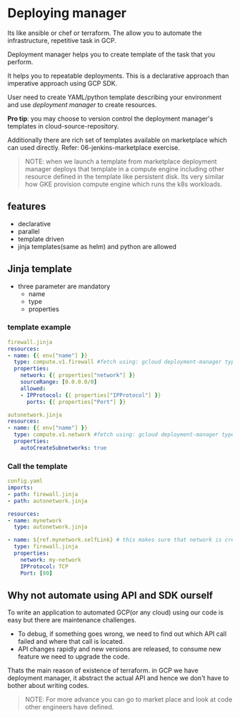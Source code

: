 
# Deploying manager

Its like ansible or chef or terraform. The allow you to automate the infrastructure, repetitive task in GCP.

Deployment manager helps you to create template of the task that you perform.

It helps you to repeatable deployments. This is a declarative approach than imperative approach using GCP SDK.

User need to create YAML/python template describing your environment and use *deployment manager* to create resources.

**Pro tip**: you may choose to version control the deployment manager's templates in cloud-source-repository.

Additionally there are rich set of templates available on marketplace which can used directly. Refer: 06-jenkins-marketplace exercise.

>NOTE: when we launch a template from marketplace deployment manager deploys that template in a compute engine including other resource defined in the template like persistent disk. Its very similar how GKE provision compute engine which runs the k8s workloads.

## features

- declarative
- parallel
- template driven
- jinja templates(same as helm) and python are allowed

## Jinja template

- three parameter are mandatory
  - name
  - type
  - properties

### template example

```yaml
firewall.jinja
resources:
- name: {{ env["name"] }}
  type: compute.v1.firewall #fetch using: gcloud deployment-manager types list | grep firewall
  properties:
    network: {{ properties["network"] }}
    sourceRange: [0.0.0.0/0]
    allowed:
    - IPProtocol: {{ properties["IPProtocol"] }}
      ports: {{ properties["Port"] }}

autonetwork.jinja
resources:
- name: {{ env["name"] }}
  type: compute.v1.network #fetch using: gcloud deployment-manager types list | grep network
  properties:
    autoCreateSubnetworks: true
```

### Call the template

```yaml
config.yaml
imports:
- path: firewall.jinja
- path: autonetwork.jinja

resources:
- name: mynetwork
  type: autonetwork.jinja

- name: ${ref.mynetwork.selfLink} # this makes sure that network is created before firewall rule
  type: firewall.jinja
  properties:
    network: my-network
    IPProtocol: TCP
    Port: [80]
```

## Why not automate using API and SDK ourself

To write an application to automated GCP(or any cloud) using our code is easy but there are maintenance challenges.

- To debug, if something goes wrong, we need to find out which API call failed and where that call is located.
- API changes rapidly and new versions are released, to consume new feature we need to upgrade the code.

Thats the main reason of existence of terraform. in GCP we have deployment manager, it abstract the actual API and hence we don't have to bother about writing codes.

> NOTE: For more advance you can go to market place and look at code other engineers have defined.
